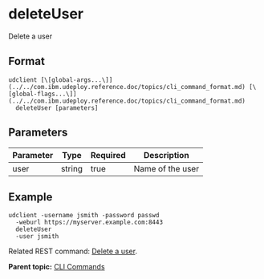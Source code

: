 # deleteUser

Delete a user

## Format

```
udclient [\[global-args...\]](../../com.ibm.udeploy.reference.doc/topics/cli_command_format.md) [\[global-flags...\]](../../com.ibm.udeploy.reference.doc/topics/cli_command_format.md)
  deleteUser [parameters]
```

## Parameters

|Parameter|Type|Required|Description|
|---------|----|--------|-----------|
|user|string|true|Name of the user|

## Example

```
udclient -username jsmith -password passwd 
  -weburl https://myserver.example.com:8443
  deleteUser
  -user jsmith
```

Related REST command: [Delete a user](rest_cli_user_delete_put.md).

**Parent topic:** [CLI Commands](../../com.ibm.udeploy.reference.doc/topics/cli_commands.md)

